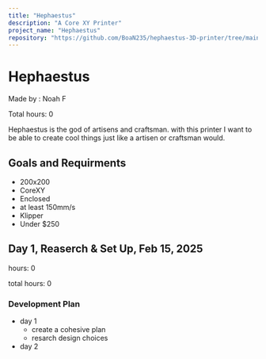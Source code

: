 ```yaml
---
title: "Hephaestus"
description: "A Core XY Printer"
project_name: "Hephaestus"
repository: "https://github.com/BoaN235/hephaestus-3D-printer/tree/main"
---
```

# Hephaestus
Made by : Noah F

Total hours: 0

Hephaestus is the god of artisens and craftsman. with this printer I want to be able to create cool things just like a artisen or craftsman would.

## Goals and Requirments
- 200x200
- CoreXY
- Enclosed
- at least 150mm/s
- Klipper
- Under $250

## Day 1, Reaserch & Set Up, Feb 15, 2025

hours: 0

total hours: 0

### Development Plan
- day 1
  - create a cohesive plan
  - resarch design choices 
- day 2
